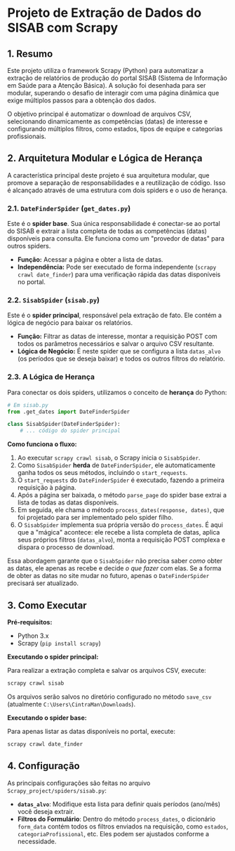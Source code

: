 # Projeto de Extração de Dados do SISAB com Scrapy

## 1. Resumo

Este projeto utiliza o framework Scrapy (Python) para automatizar a extração de relatórios de produção do portal SISAB (Sistema de Informação em Saúde para a Atenção Básica). A solução foi desenhada para ser modular, superando o desafio de interagir com uma página dinâmica que exige múltiplos passos para a obtenção dos dados.

O objetivo principal é automatizar o download de arquivos CSV, selecionando dinamicamente as competências (datas) de interesse e configurando múltiplos filtros, como estados, tipos de equipe e categorias profissionais.

## 2. Arquitetura Modular e Lógica de Herança

A característica principal deste projeto é sua arquitetura modular, que promove a separação de responsabilidades e a reutilização de código. Isso é alcançado através de uma estrutura com dois spiders e o uso de herança.

### 2.1. `DateFinderSpider` (`get_dates.py`)

Este é o **spider base**. Sua única responsabilidade é conectar-se ao portal do SISAB e extrair a lista completa de todas as competências (datas) disponíveis para consulta. Ele funciona como um "provedor de datas" para outros spiders.

- **Função:** Acessar a página e obter a lista de datas.
- **Independência:** Pode ser executado de forma independente (`scrapy crawl date_finder`) para uma verificação rápida das datas disponíveis no portal.

### 2.2. `SisabSpider` (`sisab.py`)

Este é o **spider principal**, responsável pela extração de fato. Ele contém a lógica de negócio para baixar os relatórios.

- **Função:** Filtrar as datas de interesse, montar a requisição POST com todos os parâmetros necessários e salvar o arquivo CSV resultante.
- **Lógica de Negócio:** É neste spider que se configura a lista `datas_alvo` (os períodos que se deseja baixar) e todos os outros filtros do relatório.

### 2.3. A Lógica de Herança

Para conectar os dois spiders, utilizamos o conceito de **herança** do Python:

```python
# Em sisab.py
from .get_dates import DateFinderSpider

class SisabSpider(DateFinderSpider):
    # ... código do spider principal
```

**Como funciona o fluxo:**

1.  Ao executar `scrapy crawl sisab`, o Scrapy inicia o `SisabSpider`.
2.  Como `SisabSpider` **herda** de `DateFinderSpider`, ele automaticamente ganha todos os seus métodos, incluindo o `start_requests`.
3.  O `start_requests` do `DateFinderSpider` é executado, fazendo a primeira requisição à página.
4.  Após a página ser baixada, o método `parse_page` do spider base extrai a lista de todas as datas disponíveis.
5.  Em seguida, ele chama o método `process_dates(response, dates)`, que foi projetado para ser implementado pelo spider filho.
6.  O `SisabSpider` implementa sua própria versão do `process_dates`. É aqui que a "mágica" acontece: ele recebe a lista completa de datas, aplica seus próprios filtros (`datas_alvo`), monta a requisição POST complexa e dispara o processo de download.

Essa abordagem garante que o `SisabSpider` não precisa saber *como* obter as datas, ele apenas as recebe e decide *o que fazer* com elas. Se a forma de obter as datas no site mudar no futuro, apenas o `DateFinderSpider` precisará ser atualizado.

## 3. Como Executar

**Pré-requisitos:**
- Python 3.x
- Scrapy (`pip install scrapy`)

**Executando o spider principal:**

Para realizar a extração completa e salvar os arquivos CSV, execute:

```sh
scrapy crawl sisab
```

Os arquivos serão salvos no diretório configurado no método `save_csv` (atualmente `C:\Users\CintraMan\Downloads`).

**Executando o spider base:**

Para apenas listar as datas disponíveis no portal, execute:

```sh
scrapy crawl date_finder
```

## 4. Configuração

As principais configurações são feitas no arquivo `Scrapy_project/spiders/sisab.py`:

-   **`datas_alvo`**: Modifique esta lista para definir quais períodos (ano/mês) você deseja extrair.
-   **Filtros do Formulário**: Dentro do método `process_dates`, o dicionário `form_data` contém todos os filtros enviados na requisição, como `estados`, `categoriaProfissional`, etc. Eles podem ser ajustados conforme a necessidade.
